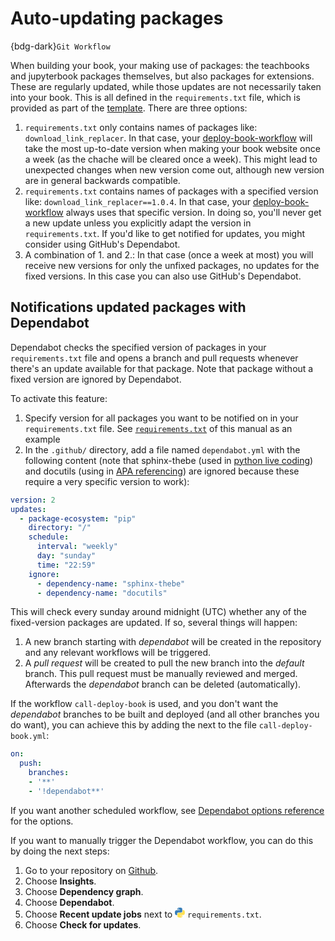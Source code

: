 # Auto-updating packages

{bdg-dark}`Git Workflow`

When building your book, your making use of packages: the teachbooks and jupyterbook packages themselves, but also packages for extensions. These are regularly updated, while those updates are not necessarily taken into your book. This is all defined in the `requirements.txt` file, which is provided as part of the [template](../external/template/README.md). There are three options:
1. `requirements.txt` only contains names of packages like: `download_link_replacer`. In that case, your [deploy-book-workflow](../external/deploy-book-workflow/README.md) will take the most up-to-date version when making your book website once a week (as the chache will be cleared once a week). This might lead to unexpected changes when new version come out, although new version are in general backwards compatible.
1. `requirements.txt` contains names of packages with a specified version like: `download_link_replacer==1.0.4`. In that case, your [deploy-book-workflow](../external/deploy-book-workflow/README.md) always uses that specific version. In doing so, you'll never get a new update unless you explicitly adapt the version in `requirements.txt`. If you'd like to get notified for updates, you might consider using GitHub's Dependabot.
1. A combination of 1. and 2.: In that case (once a week at most) you will receive new versions for only the unfixed packages, no updates for the fixed versions. In this case you can also use GitHub's Dependabot.

## Notifications updated packages with Dependabot

Dependabot checks the specified version of packages in your `requirements.txt` file and opens a branch and pull requests whenever there's an update available for that package. Note that package without a fixed version are ignored by Dependabot.

To activate this feature:
1. Specify version for all packages you want to be notified on in your `requirements.txt` file. See [`requirements.txt`](https://github.com/TeachBooks/manual/blob/release/requirements.txt) of this manual as an example
1. In the `.github/` directory, add a file named `dependabot.yml` with the following content (note that sphinx-thebe (used in [python live coding](./live_code.ipynb)) and docutils (using in [APA referencing](./apa.md)) are ignored because these require a very specific version to work):
```yaml
version: 2
updates:
  - package-ecosystem: "pip" 
    directory: "/"
    schedule:
      interval: "weekly"
      day: "sunday"
      time: "22:59"
    ignore:
      - dependency-name: "sphinx-thebe"
      - dependency-name: "docutils"
```

This will check every sunday around midnight (UTC) whether any of the fixed-version packages are updated. If so, several things will happen:
1. A new branch starting with _dependabot_ will be created in the repository and any relevant workflows will be triggered.
1.  A _pull request_ will be created to pull the new branch into the _default_ branch. This pull request must be manually reviewed and merged. Afterwards the _dependabot_ branch can be deleted (automatically).

If the workflow `call-deploy-book` is used, and you don't want the _dependabot_ branches to be built and deployed (and all other branches you do want),  you can achieve this by adding the next to the file `call-deploy-book.yml`:

```yaml
on:
  push:
    branches:
    - '**'
    - '!dependabot**'
```

If you want another scheduled workflow, see [Dependabot options reference](https://docs.github.com/en/code-security/dependabot/working-with-dependabot/dependabot-options-reference#schedule-) for the options.

If you want to manually trigger the Dependabot workflow, you can do this by doing the next steps:

1. Go to your repository on [Github](https://github.com/).
1. Choose **Insights**.
1. Choose **Dependency graph**.
1. Choose **Dependabot**.
1. Choose **Recent update jobs** next to <svg xmlns="http://www.w3.org/2000/svg" viewBox="0 0 16 16" fill="none" role="img" aria-labelledby="a5ltiumrgcrur1ds9f7gmugoditp5omm" class="octicon" width="16" height="16"><title id="a5ltiumrgcrur1ds9f7gmugoditp5omm">pip</title><path d="M7.932.036c-4.052 0-3.799 1.757-3.799 1.757l.005 1.82h3.867v.547H2.602S.009 3.866.009 7.954c0 4.089 2.263 3.944 2.263 3.944h1.35V10S3.55 7.738 5.85 7.738h3.835s2.155.034 2.155-2.083v-3.5s.327-2.12-3.908-2.12zM5.8 1.26a.695.695 0 11.001 1.39.695.695 0 010-1.39z" fill="#387EB8"></path><path d="M8.047 15.914c4.052 0 3.8-1.757 3.8-1.757l-.005-1.82H7.975v-.547h5.403s2.592.294 2.592-3.795c0-4.088-2.263-3.943-2.263-3.943h-1.35v1.897s.073 2.263-2.227 2.263H6.295S4.14 8.177 4.14 10.295v3.5s-.327 2.12 3.907 2.12zm2.132-1.224a.695.695 0 110-1.39.695.695 0 010 1.39z" fill="#FFE052"></path></svg> `requirements.txt`.
1. Choose **Check for updates**.
